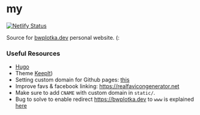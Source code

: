 # my

[![Netlify Status](https://api.netlify.com/api/v1/badges/02f6ed51-669c-4c11-a81e-8c683774cc3b/deploy-status)](https://app.netlify.com/sites/bwplotka/deploys)

Source for [bwplotka.dev](https://bwplotka.dev) personal website. (: 

### Useful Resources

* [Hugo](https://gohugo.io/overview/introduction/)
* Theme [KeepIt](https://github.com/Fastbyte01/KeepIt))
* Setting custom domain for Github pages: [this](https://stackoverflow.com/questions/9082499/custom-domain-for-github-project-pages)
* Improve favs & facebook linking: https://realfavicongenerator.net
* Make sure to add `CNAME` with custom domain in `static/`.
* Bug to solve to enable redirect https://bwplotka.dev to `www` is explained [here](https://github.community/t5/GitHub-Pages/Does-GitHub-Pages-Support-HTTPS-for-www-and-subdomains/td-p/7116)
